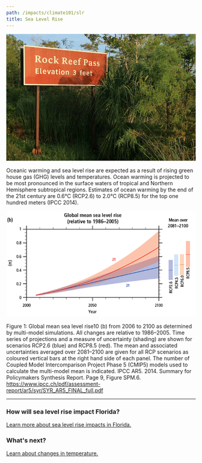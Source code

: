 ```yaml
---
path: /impacts/climate101/slr
title: Sea Level Rise
---
```


<content-header icon="sea_level_rise" title="Climate 101: Sea Level Rise"></content-header>

<!-- https://www.flickr.com/photos/evergladesnps/9103294900/ -->

![Rock Reef Pass, Florida](9103294900_14b0b6a1d9_k.jpg 'Photo: G.Gardner, NPS.')

Oceanic warming and sea level rise are expected as a result of rising green house gas (GHG) levels and temperatures. Ocean warming is projected to be most pronounced in the surface waters of tropical and Northern Hemisphere subtropical regions. Estimates of ocean warming by the end of the 21st century are 0.6°C (RCP2.6) to 2.0°C (RCP8.5) for the top one hundred meters (IPCC 2014).

![Sea level rise chart](sea-level-rise-chart.png)

<figcaption>Figure 1: Global mean sea level rise10 (b) from 2006 to 2100 as determined by multi-model simulations. All changes are relative to 1986–2005. Time series of projections and a measure of uncertainty (shading) are shown for scenarios RCP2.6 (blue) and RCP8.5 (red). The mean and associated uncertainties averaged over 2081–2100 are given for all RCP scenarios as coloured vertical bars at the right hand side of each panel. The number of Coupled Model Intercomparison Project Phase 5 (CMIP5) models used to calculate the multi-model mean is indicated. 
IPCC AR5. 2014. Summary for Policymakers Synthesis Report. Page 9, Figure SPM.6.
<a href="https://www.ipcc.ch/pdf/assessment-report/ar5/syr/SYR_AR5_FINAL_full.pdf"  target="_blank" rel="noopener noreferrer">https://www.ipcc.ch/pdf/assessment-report/ar5/syr/SYR_AR5_FINAL_full.pdf</a>
</figcaption>

<hr class="divider" />

### How will sea level rise impact Florida?

[Learn more about sea level rise impacts in Florida.](/impacts/florida/slr)

### What's next?

[Learn about changes in temperature.](/impacts/climate101/temperature)
